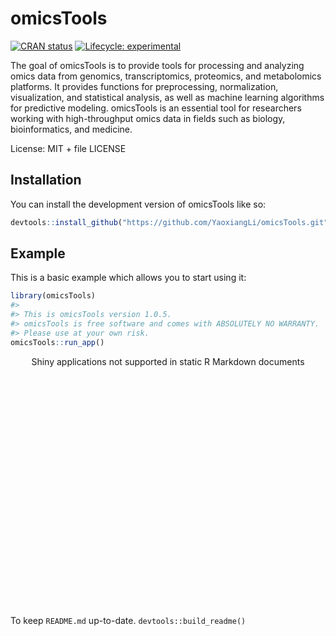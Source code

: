 
<!-- README.md is generated from README.Rmd. Please edit that file -->

# omicsTools

<!-- badges: start -->

[![CRAN
status](https://www.r-pkg.org/badges/version/omicsTools)](https://cran.r-project.org/package=omicsTools)
[![Lifecycle:
experimental](https://img.shields.io/badge/lifecycle-experimental-orange.svg)](https://lifecycle.r-lib.org/articles/stages.html#experimental)

<!-- badges: end -->

The goal of omicsTools is to provide tools for processing and analyzing
omics data from genomics, transcriptomics, proteomics, and metabolomics
platforms. It provides functions for preprocessing, normalization,
visualization, and statistical analysis, as well as machine learning
algorithms for predictive modeling. omicsTools is an essential tool for
researchers working with high-throughput omics data in fields such as
biology, bioinformatics, and medicine.

License: MIT + file LICENSE

## Installation

You can install the development version of omicsTools like so:

``` r
devtools::install_github("https://github.com/YaoxiangLi/omicsTools.git")
```

## Example

This is a basic example which allows you to start using it:

``` r
library(omicsTools)
#> 
#> This is omicsTools version 1.0.5.
#> omicsTools is free software and comes with ABSOLUTELY NO WARRANTY.
#> Please use at your own risk.
omicsTools::run_app()
```

<div style="width: 100% ; height: 400px ; text-align: center; box-sizing: border-box; -moz-box-sizing: border-box; -webkit-box-sizing: border-box;" class="muted well">Shiny applications not supported in static R Markdown documents</div>

To keep `README.md` up-to-date. `devtools::build_readme()`
